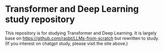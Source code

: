 # Transformer and Deep Learning study repository
This repository is for studying Transformer and Deep Learning.
It is largely base on https://github.com/rasbt/LLMs-from-scratch but rewritten to study.
(If you interest on chatgpt study, please visit the site above.)



